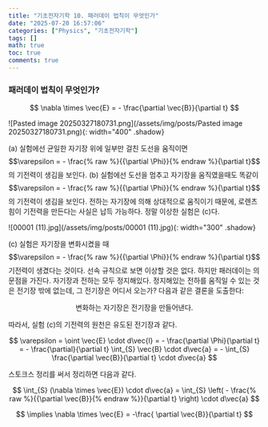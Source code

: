 ```yaml
---
title: "기초전자기학 10. 패러데이 법칙이 무엇인가"
date: "2025-07-20 16:57:06"
categories: ["Physics", "기초전자기학"]
tags: []
math: true
toc: true
comments: true
---
```


### 패러데이 법칙이 무엇인가?

$$
\nabla \times \vec{E} = - \frac{\partial \vec{B}}{\partial t}
$$

![Pasted image 20250327180731.png](/assets/img/posts/Pasted image 20250327180731.png){: width="400" .shadow}

(a) 실험에선 균일한 자기장 위에 일부만 걸친 도선을 움직이면 $$\varepsilon = - \frac{% raw %}{{\partial \Phi}}{% endraw %}{\partial t}$$의 기전력이 생김을 보인다. (b) 실험에선 도선을 멈추고 자기장을 움직였을때도 똑같이 $$\varepsilon = - \frac{% raw %}{{\partial \Phi}}{% endraw %}{\partial t}$$의 기전력이 생김을 보인다. 전하는 자기장에 의해 상대적으로 움직이기 때문에, 로렌츠 힘이 기전력을 만든다는 사실은 납득 가능하다. 정말 이상한 실험은 (c)다.

![00001 (11).jpg](/assets/img/posts/00001 (11).jpg){: width="300" .shadow}

(c) 실험은 자기장을 변화시켰을 때 $$\varepsilon = - \frac{% raw %}{{\partial \Phi}}{% endraw %}{\partial t}$$ 기전력이 생겼다는 것이다. 선속 규칙으로 보면 이상할 것은 없다. 하지만 패러데이는 의문점을 가진다. 자기장과 전하는 모두 정지해있다. 정지해있는 전하를 움직일 수 있는 것은 전기장 밖에 없는데, 그 전기장은 어디서 오는가? 다음과 같은 결론을 도출한다:

$$
\text{변화하는 자기장은 전기장을 만들어낸다.}
$$

따라서, 실험 (c)의 기전력의 원천은 유도된 전기장과 같다.

$$
\varepsilon = \oint \vec{E} \cdot d\vec{l} = - \frac{\partial \Phi}{\partial t} = - \frac{\partial}{\partial t} \int_{S} \vec{B} \cdot d\vec{a} = - \int_{S} \frac{\partial \vec{B}}{\partial t} \cdot d\vec{a}
$$

스토크스 정리를 써서 정리하면 다음과 같다.

$$
\int_{S} (\nabla \times \vec{E}) \cdot d\vec{a} = \int_{S} \left( - \frac{% raw %}{{\partial \vec{B}}{% endraw %}}{\partial t} \right) \cdot d\vec{a}
$$


$$
\implies \nabla \times \vec{E} = -\frac{ \partial \vec{B}}{\partial t}
$$
